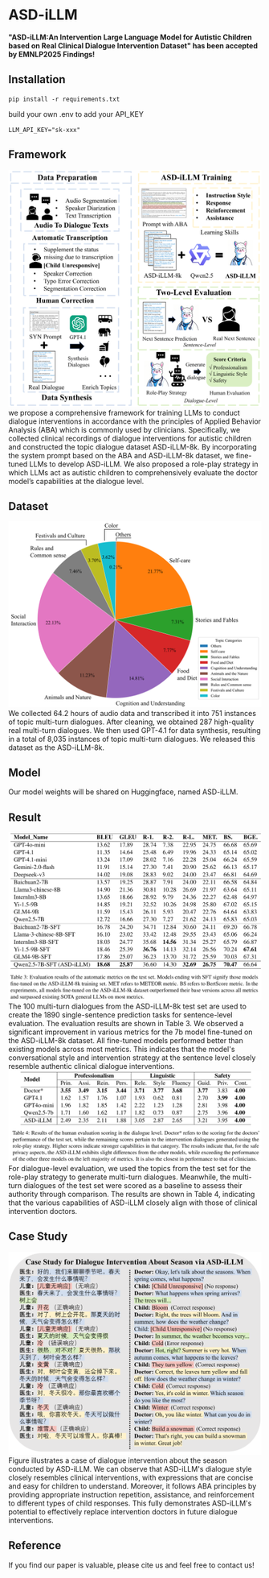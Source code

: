 # ASD-iLLM
**"ASD-iLLM:An Intervention Large Language Model for Autistic Children based on Real Clinical Dialogue Intervention Dataset" has been accepted by EMNLP2025 Findings!**

## Installation

```
pip install -r requirements.txt
```

build your own .env to add your API_KEY

```
LLM_API_KEY="sk-xxx"
```

## Framework
![ASD-iLLM Framework](/figs/EMNLP2025.png)
we propose a comprehensive framework for training LLMs to conduct dialogue interventions in accordance with the principles of Applied Behavior Analysis (ABA) which is commonly used by clinicians. Specifically, we collected clinical recordings of dialogue interventions for autistic children and constructed the topic dialogue dataset ASD-iLLM-8k. By incorporating the system prompt based on the ABA and ASD-iLLM-8k dataset, we fine-tuned LLMs to develop ASD-iLLM. We also proposed a role-play strategy in which LLMs act as autistic children to comprehensively evaluate the doctor model’s capabilities at the dialogue level.
## Dataset
![ASD-iLLM Framework](/figs/Data_new.png)
We collected 64.2 hours of audio data and transcribed it into 751 instances of topic multi-turn dialogues. After cleaning, we obtained 287 high-quality real multi-turn dialogues. We then used GPT-4.1 for data synthesis, resulting in a total of 8,035 instances of topic multi-turn dialogues. We released this dataset as the ASD-iLLM-8k. 
## Model
Our model weights will be shared on Huggingface, named ASD-iLLM.
## Result
![ASD-iLLM Framework](/figs/Automatic_Evaluation.png)
The 100 multi-turn dialogues from the ASD-iLLM-8k test set are used to create the 1890 single-sentence prediction tasks for sentence-level evaluation. The evaluation results are shown in Table 3. We observed a significant improvement in various metrics for the 7b model fine-tuned on the ASD-iLLM-8k dataset. All fine-tuned models performed better than existing models across most metrics. This indicates that the model's conversational style and intervention strategy at the sentence level closely resemble authentic clinical dialogue interventions.
![ASD-iLLM Framework](/figs/Human_Evaluation.png)
For dialogue-level evaluation, we used the topics from the test set for the role-play strategy to generate multi-turn dialogues. Meanwhile, the multi-turn dialogues of the test set were scored as a baseline to assess their authority through comparison. The results are shown in Table 4, indicating that the various capabilities of ASD-iLLM closely align with those of clinical intervention doctors.
## Case Study
![ASD-iLLM Framework](/figs/Case.png)
Figure illustrates a case of dialogue intervention about the season conducted by ASD-iLLM. We can observe that ASD-iLLM's dialogue style closely resembles clinical interventions, with expressions that are concise and easy for children to understand. Moreover, it follows ABA principles by providing appropriate instruction repetition, assistance, and reinforcement to different types of child responses. This fully demonstrates ASD-iLLM's potential to effectively replace intervention doctors in future dialogue interventions.

## Reference
If you find our paper is valuable, please cite us and feel free to contact us!